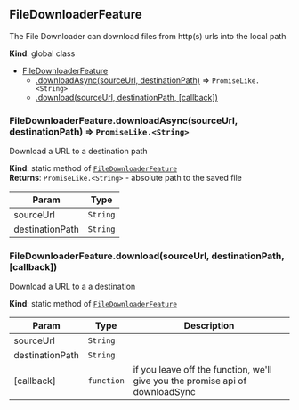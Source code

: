 <a name="FileDownloaderFeature"></a>

## FileDownloaderFeature
The File Downloader can download files from http(s) urls into the local path

**Kind**: global class  

* [FileDownloaderFeature](#FileDownloaderFeature)
    * [.downloadAsync(sourceUrl, destinationPath)](#FileDownloaderFeature.downloadAsync) ⇒ <code>PromiseLike.&lt;String&gt;</code>
    * [.download(sourceUrl, destinationPath, [callback])](#FileDownloaderFeature.download)

<a name="FileDownloaderFeature.downloadAsync"></a>

### FileDownloaderFeature.downloadAsync(sourceUrl, destinationPath) ⇒ <code>PromiseLike.&lt;String&gt;</code>
Download a URL to a destination path

**Kind**: static method of [<code>FileDownloaderFeature</code>](#FileDownloaderFeature)  
**Returns**: <code>PromiseLike.&lt;String&gt;</code> - absolute path to the saved file  

| Param | Type |
| --- | --- |
| sourceUrl | <code>String</code> | 
| destinationPath | <code>String</code> | 

<a name="FileDownloaderFeature.download"></a>

### FileDownloaderFeature.download(sourceUrl, destinationPath, [callback])
Download a URL to a a destination

**Kind**: static method of [<code>FileDownloaderFeature</code>](#FileDownloaderFeature)  

| Param | Type | Description |
| --- | --- | --- |
| sourceUrl | <code>String</code> |  |
| destinationPath | <code>String</code> |  |
| [callback] | <code>function</code> | if you leave off the function, we'll give you the promise api of downloadSync |